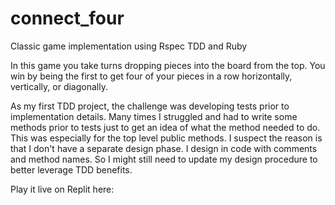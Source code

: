 # connect_four
Classic game implementation using Rspec TDD and Ruby

In this game you take turns dropping pieces into the board
from the top. You win by being the first to get four of
your pieces in a row horizontally, vertically, or diagonally.

As my first TDD project, the challenge was developing tests prior to 
implementation details.  Many times I struggled and had to write
some methods prior to tests just to get an idea of what the 
method needed to do.  This was especially for the top level
public methods.  I suspect the reason is that I don't have 
a separate design phase.  I design in code with comments
and method names.  So I might still need to update my design
procedure to better leverage TDD benefits.

Play it live on Replit here:

